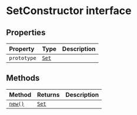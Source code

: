 # SetConstructor interface












## Properties

| Property	   | Type	| Description|
|:-------------|:-------|:-----------|
|`prototype`      | [`Set`](../../es6-collections.api/interface/set.md)<any> |  |




## Methods

| Method	   |  Returns	| Description|
|:-------------|:-------|:-----------|
|[`new()`](__new-setconstructor.md)      | [`Set`](../../es6-collections.api/interface/set.md)<T> |  |




